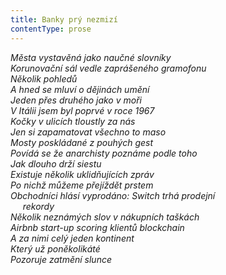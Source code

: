 ```yaml
---
title: Banky prý nezmizí
contentType: prose
---
```


_Města vystavěná jako naučné slovníky  
Korunovační sál vedle zaprášeného gramofonu  
Několik pohledů  
A hned se mluví o dějinách umění  
Jeden přes druhého jako v moři  
V Itálii jsem byl poprvé v roce 1967  
Kočky v ulicích tloustly za nás  
Jen si zapamatovat všechno to maso  
Mosty poskládané z pouhých gest  
Povídá se že anarchisty poznáme podle toho  
Jak dlouho drží siestu  
Existuje několik uklidňujících zpráv  
Po nichž můžeme přejíždět prstem  
Obchodníci hlásí vyprodáno: Switch trhá prodejní  
     rekordy  
Několik neznámých slov v nákupních taškách  
Airbnb start-up scoring klientů blockchain  
A za nimi celý jeden kontinent  
Který už poněkolikáté  
Pozoruje zatmění slunce_
